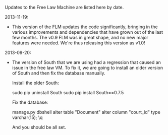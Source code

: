 Updates to the Free Law Machine are listed here by date.

2013-11-19:
 - This version of the FLM updates the code significantly, bringing in the 
   various improvements and dependencies that have grown out of the last
   few months. The v0.9 FLM was in great shape, and no new major features were
   needed. We're thus releasing this version as v1.0! 

2013-09-20:
 - The version of South that we are using had a regression that caused an
   issue in the free law VM. To fix it, we are going to install an older
   version of South and then fix the database manually. 

   Install the older South:

     sudo pip uninstall South
     sudo pip install South==0.7.5

   Fix the database:

     manage.py dbshell
     alter table "Document" alter column "court_id" type varchar(15);
     \q

   And you should be all set.
